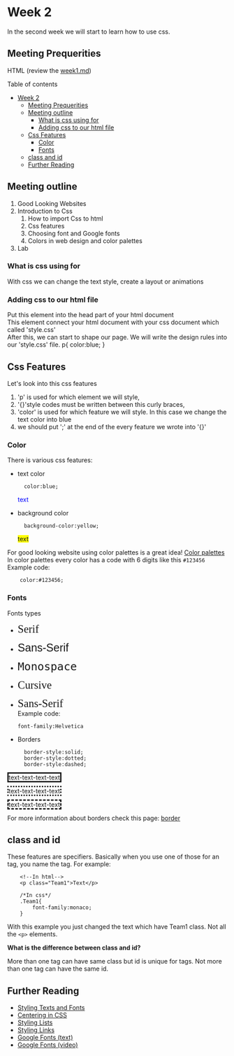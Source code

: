 # Week 2
In the second week we will start to learn how to use css.

## Meeting Prequerities
HTML (review the [week1.md](https://github.com/DSCMetu/WebCloudLessons/blob/main/week1/week1.md))  

Table of contents
- [Week 2](#week-2)
	- [Meeting Prequerities](#meeting-prequerities)
	- [Meeting outline](#meeting-outline)
		- [What is css using for](#what-is-css-using-for)
		- [Adding css to our html file](#adding-css-to-our-html-file)
	- [Css Features](#css-features)
		- [Color](#color)
		- [Fonts](#fonts)
	- [class and id](#class-and-id)
	- [Further Reading](#further-reading)
  
## Meeting outline
1. Good Looking Websites
2. Introduction to Css
	1. How to import Css to html
	2. Css features
	3. Choosing font and Google fonts
	4. Colors in web design and color palettes
3. Lab



### What is css using for
With css we can change the text style, create a layout or animations

### Adding css to our html file
Put this element into the head part of your html document  
	<link rel="stylesheet" href="style.css" />
This element connect your html document with your css document which called 'style.css'  
After this, we can start to shape our page. We will write the design rules into our 'style.css' file.
	p{
	color:blue;
	}

## Css Features
Let's look into this css features  
1. 'p' is used for which element we will style,
2. '{}'style codes must be written between this curly braces,
3. 'color' is used for which feature we will style. In this case we change the text color into blue
4. we should put ';' at the end of the every feature we wrote into '{}'

### Color
There is various css features:
- text color

		color:blue;
	<span style="color:blue;">text</span>
- background color

		background-color:yellow;
	<span style="background-color:yellow;">text</span>

For good looking website using color palettes is a great idea!
[Color palettes](https://colorhunt.co/)  
In color palettes every color has a code with 6 digits like this `#123456`  
Example code:

		color:#123456;
### Fonts  
Fonts types
  - <span style="font:25px Georgia,serif;">Serif</span>  
  - <span style="font:25px Arial,sans-serif;">Sans-Serif</span>  
  - <span style="font:25px monaco,monospace;">Monospace</span> 
  - <span style="font:25px lucida handwriting, Cursive;">Cursive</span> 

  - <span style="font:25px papyrus;">Sans-Serif</span>  
Example code:

		font-family:Helvetica
- Borders  

		border-style:solid;
		border-style:dotted;
		border-style:dashed;
	
<span style="border-style:solid;">text-text-text-text</span>
	
<span style="border-style:dotted;">text-text-text-text</span>

<span style="border-style:dashed;">text-text-text-text</span>

For more information about borders check this page: [border](https://developer.mozilla.org/en-US/docs/Web/CSS/border)

## class and id
These features are specifiers. Basically when you use one of those for an tag, you name the tag. For example:  

		<!--In html-->
		<p class="Team1">Text</p>

		/*In css*/
		.Team1{
			font-family:monaco;
		}
With this example you just changed the text which have Team1 class. Not all the `<p>` elements.  

**What is the difference between class and id?**

More than one tag can have same class but id is unique for tags. Not more than one tag can have the same id.

## Further Reading
- [Styling Texts and Fonts](https://developer.mozilla.org/en-US/docs/Learn/CSS/Styling_text/Fundamentals#fonts)
- [Centering in CSS](https://css-tricks.com/centering-css-complete-guide/)
- [Styling Lists](https://developer.mozilla.org/en-US/docs/Learn/CSS/Styling_text/Styling_lists)
- [Styling Links](https://developer.mozilla.org/en-US/docs/Learn/CSS/Styling_text/Styling_links)
- [Google Fonts (text)](https://developers.google.com/fonts/docs/getting_started)
- [Google Fonts (video)](https://www.youtube.com/watch?v=9ksLij2oMe4)